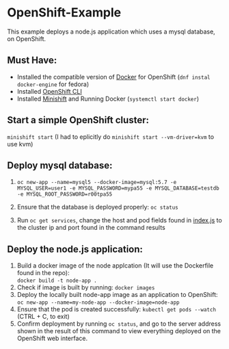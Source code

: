 # OpenShift-Example  
This example deploys a node.js application which uses a mysql database, on OpenShift.  
## Must Have:  
* Installed the compatible version of [Docker](https://www.docker.com/) for OpenShift (`dnf instal docker-engine` for fedora)  
* Installed [OpenShift CLI](https://github.com/openshift/origin)  
* Installed [Minishift](https://github.com/minishift/minishift/releases) and Running Docker (`systemctl start docker`)  
## Start a simple OpenShift cluster:  
`minishift start` (I had to eplicitly do `minishift start --vm-driver=kvm` to use kvm)
## Deploy mysql database:
1. `oc new-app --name=mysql5 --docker-image=mysql:5.7
        -e MYSQL_USER=user1 -e MYSQL_PASSWORD=mypa55 -e MYSQL_DATABASE=testdb
        -e MYSQL_ROOT_PASSWORD=r00tpa55`
        
2. Ensure that the database is deployed properly: `oc status`
3. Run `oc get services`, change the host and pod fields found in [index.js](https://github.com/mathu97/OpenShift-Example/blob/1dbdc76beef2d3638fbc55831d4c03be7474f9e0/index.js#L7-L8) to the cluster ip and port found in the command results
## Deploy the node.js application:  
1. Build a docker image of the node applcation (It will use the Dockerfile found in the repo):  
  `docker build -t node-app .`
2. Check if image is built by running: `docker images`
3. Deploy the locally built node-app image as an application to OpenShift:  
  `oc new-app --name=my-node-app --docker-image=node-app`
4. Ensure that the pod is created successfully: `kubectl get pods --watch` (CTRL + C, to exit)  
5. Confirm deployment by running `oc status`, and go to the server address shown in the result of this command to view everything deployed on the OpenShift web interface.
